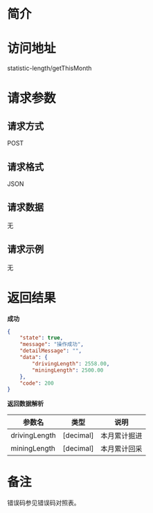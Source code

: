 # 简介

# 访问地址
statistic-length/getThisMonth

# 请求参数

## 请求方式
POST

## 请求格式
JSON

## 请求数据
无

## 请求示例
无

# 返回结果
**成功**
```json
{
    "state": true,
    "message": "操作成功",
    "detailMessage": "",
    "data": {
        "drivingLength": 2558.00,
        "miningLength": 2500.00
    },
    "code": 200
}
```

**返回数据解析**

|参数名|类型|说明|
|-|-|-|
|drivingLength|[decimal]|本月累计掘进|
|miningLength|[decimal]|本月累计回采|

# 备注
错误码参见错误码对照表。